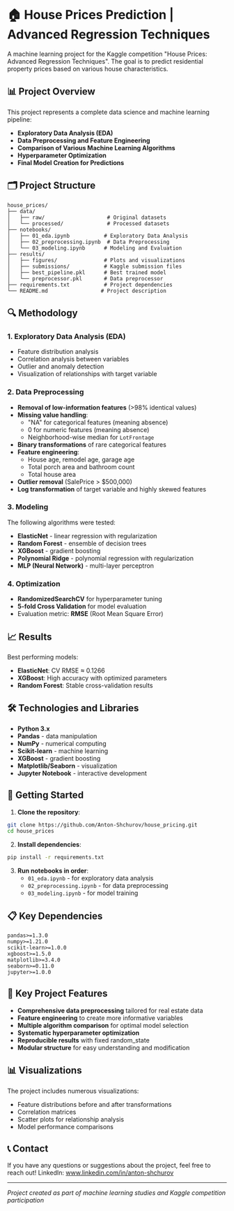 ﻿# 🏠 House Prices Prediction | Advanced Regression Techniques

A machine learning project for the Kaggle competition "House Prices: Advanced Regression Techniques". The goal is to predict residential property prices based on various house characteristics.

## 📊 Project Overview

This project represents a complete data science and machine learning pipeline:
- **Exploratory Data Analysis (EDA)**
- **Data Preprocessing and Feature Engineering**
- **Comparison of Various Machine Learning Algorithms**
- **Hyperparameter Optimization**
- **Final Model Creation for Predictions**

## 🗂️ Project Structure

```
house_prices/
├── data/
│   ├── raw/                    # Original datasets
│   └── processed/              # Processed datasets
├── notebooks/
│   ├── 01_eda.ipynb           # Exploratory Data Analysis
│   ├── 02_preprocessing.ipynb  # Data Preprocessing
│   └── 03_modeling.ipynb      # Modeling and Evaluation
├── results/
│   ├── figures/               # Plots and visualizations
│   ├── submissions/           # Kaggle submission files
│   ├── best_pipeline.pkl      # Best trained model
│   └── preprocessor.pkl       # Data preprocessor
├── requirements.txt           # Project dependencies
└── README.md                 # Project description
```

## 🔍 Methodology

### 1. Exploratory Data Analysis (EDA)
- Feature distribution analysis
- Correlation analysis between variables
- Outlier and anomaly detection
- Visualization of relationships with target variable

### 2. Data Preprocessing
- **Removal of low-information features** (>98% identical values)
- **Missing value handling**:
  - "NA" for categorical features (meaning absence)
  - 0 for numeric features (meaning absence)
  - Neighborhood-wise median for `LotFrontage`
- **Binary transformations** of rare categorical features
- **Feature engineering**:
  - House age, remodel age, garage age
  - Total porch area and bathroom count
  - Total house area
- **Outlier removal** (SalePrice > $500,000)
- **Log transformation** of target variable and highly skewed features

### 3. Modeling
The following algorithms were tested:
- **ElasticNet** - linear regression with regularization
- **Random Forest** - ensemble of decision trees
- **XGBoost** - gradient boosting
- **Polynomial Ridge** - polynomial regression with regularization
- **MLP (Neural Network)** - multi-layer perceptron

### 4. Optimization
- **RandomizedSearchCV** for hyperparameter tuning
- **5-fold Cross Validation** for model evaluation
- Evaluation metric: **RMSE** (Root Mean Square Error)

## 📈 Results

Best performing models:
- **ElasticNet**: CV RMSE ≈ 0.1266
- **XGBoost**: High accuracy with optimized parameters
- **Random Forest**: Stable cross-validation results

## 🛠️ Technologies and Libraries

- **Python 3.x**
- **Pandas** - data manipulation
- **NumPy** - numerical computing
- **Scikit-learn** - machine learning
- **XGBoost** - gradient boosting
- **Matplotlib/Seaborn** - visualization
- **Jupyter Notebook** - interactive development

## 🚀 Getting Started

1. **Clone the repository**:
```bash
git clone https://github.com/Anton-Shchurov/house_pricing.git
cd house_prices
```

2. **Install dependencies**:
```bash
pip install -r requirements.txt
```

3. **Run notebooks in order**:
   - `01_eda.ipynb` - for exploratory data analysis
   - `02_preprocessing.ipynb` - for data preprocessing
   - `03_modeling.ipynb` - for model training

## 📋 Key Dependencies

```
pandas>=1.3.0
numpy>=1.21.0
scikit-learn>=1.0.0
xgboost>=1.5.0
matplotlib>=3.4.0
seaborn>=0.11.0
jupyter>=1.0.0
```

## 🎯 Key Project Features

- **Comprehensive data preprocessing** tailored for real estate data
- **Feature engineering** to create more informative variables
- **Multiple algorithm comparison** for optimal model selection
- **Systematic hyperparameter optimization**
- **Reproducible results** with fixed random_state
- **Modular structure** for easy understanding and modification

## 📊 Visualizations

The project includes numerous visualizations:
- Feature distributions before and after transformations
- Correlation matrices
- Scatter plots for relationship analysis
- Model performance comparisons

## 📞 Contact

If you have any questions or suggestions about the project, feel free to reach out!
LinkedIn: www.linkedin.com/in/anton-shchurov

---
*Project created as part of machine learning studies and Kaggle competition participation*
